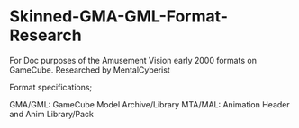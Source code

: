 # Skinned-GMA-GML-Format-Research
For Doc purposes of the Amusement Vision early 2000 formats on GameCube. Researched by MentalCyberist

Format specifications;

GMA/GML: GameCube Model Archive/Library
MTA/MAL: Animation Header and Anim Library/Pack
